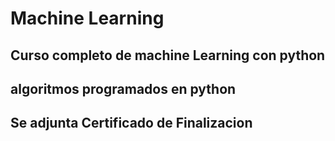 # Machine Learning
## Curso completo de machine Learning con python 
## algoritmos programados en python 
## Se adjunta Certificado de Finalizacion
